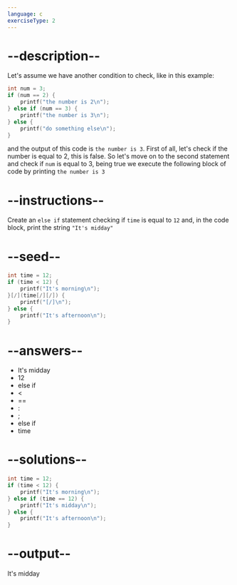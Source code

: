 ```yaml
---
language: c
exerciseType: 2
---
```


# --description--

Let's assume we have another condition to check, like in this example:
```c
int num = 3;
if (num == 2) {
	printf("the number is 2\n");
} else if (num == 3) {
	printf("the number is 3\n");
} else {
	printf("do something else\n");
}
```
and the output of this code is `the number is 3`.
First of all, let's check if the number is equal to 2, this is false.
So let's move on to the second statement and check if `num` is equal to 3, being true we execute the following block of code by printing `the number is 3`

# --instructions--

Create an `else if` statement checking if `time` is equal to `12` and, in the code block, print the string `"It's midday"`

# --seed--

```c
int time = 12;
if (time < 12) {
    printf("It's morning\n");
}[/](time[/][/]) {
    printf("[/]\n");
} else {
    printf("It's afternoon\n");
}
```

# --answers--

- It's midday
- 12
-  else if 
-  < 
-  == 
- :
- ;
-  else if 
- time

# --solutions--

```c
int time = 12;
if (time < 12) {
    printf("It's morning\n");
} else if (time == 12) {
    printf("It's midday\n");
} else {
    printf("It's afternoon\n");
}
```

# --output--

It's midday
